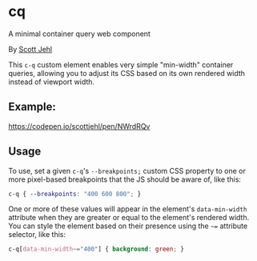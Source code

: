 # cq
A minimal container query web component

<p>By <a href="https://scottjehl.com">Scott Jehl</a></p>

This `c-q` custom element enables very simple "min-width" container queries, allowing you to adjust its CSS based on its own rendered width instead of viewport width.

## Example:
https://codepen.io/scottjehl/pen/NWrdRQv

## Usage

To use, set a given `c-q`'s `--breakpoints;` custom CSS property to one or more pixel-based breakpoints that the JS should be aware of, like this:

```css
c-q { --breakpoints: "400 600 800"; }
```

One or more of these values will appear in the element's `data-min-width` attribute when they are greater or equal to the element's rendered width. You can style the element based on their presence using the `~=` attribute selector, like this:

```css
c-q[data-min-width~="400"] { background: green; }
```



